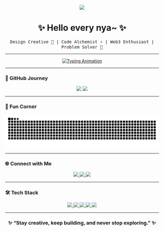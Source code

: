 <!-- Epic Animated Header -->
<p align="center">
  <img src="https://custom-doodle.com/wp-content/uploads/doodle/auto-draft/running-nikke-doro-kawaii-doodle.gif" width="90px">
</p>

<h1 align="center">✨ Hello every nya~ ✨</h1>
<p align="center">
  <samp>
    Design Creative 🎨 | Code Alchemist ⚡ | Web3 Enthusiast | Problem Solver 🧩
  </samp>
</p>

---

<!-- Animated Typing Text -->
<p align="center">
  <a href="https://github.com/hooqii">
    <img src="https://readme-typing-svg.herokuapp.com?size=22&duration=4000&color=FEAFCD&center=true&vCenter=true&lines=Building+Epic+Projects+⚡;Crafting+UI%2FUX+Experiences+🎨;Always+Learning+%F0%9F%9A%80" alt="Typing Animation">
  </a>
</p>

---

### 🚀 GitHub Journey
<p align="center">
  <img src="https://github-readme-stats.vercel.app/api?username=hooqii&show_icons=true&theme=radical&hide_border=true&bg_color=fffff&title_color=00E5FF&icon_color=00E5FF&text_color=FD418D" height="170px"/>
  <img src="https://github-readme-streak-stats.herokuapp.com/?user=hooqii&theme=radical&hide_border=true&background=FFFFFF&ring=00E5FF&fire=FF0080&currStreakLabel=FD418D" height="170px"/>
</p>

---
### 🌌 Fun Corner
<p align="center">
  <img src="https://raw.githubusercontent.com/hooqii/hooqii/output/github-snake.svg" alt="Snake animation" />
</p>

---
### 🌐 Connect with Me
<p align="center">
  <a href="https://x.com/hoo_qii">
    <img src="https://bentos.jkominovic.dev/api/v1/bento-cards?url=https%3A%2F%2Fx.com%2Fhoo_qii&subtitle=HooQii&size=square"/>
  </a>
  <a href="https://www.linkedin.com/in/defri-salwan/">
    <img src="https://bentos.jkominovic.dev/api/v1/bento-cards?url=https%3A%2F%2Fwww.linkedin.com%2Fin%2Fdefri-salwan%2F&subtitle=Defri+Salwan&size=square"/>
  </a>
  <a href="https://www.instagram.com/hoo_qii/">
    <img src="https://bentos.jkominovic.dev/api/v1/bento-cards?url=https%3A%2F%2Fwww.instagram.com%2Fhoo_qii%2F&subtitle=%40HooQii&size=square"/>
  </a>
</p>

---

### 🛠 Tech Stack
<div align="center">

<a href="https://bentos.jkominovic.dev/api/v1/generic-card?icon=sijavascript&subtitle=JavaScript&size=square">
  <img src="https://bentos.jkominovic.dev/api/v1/generic-card?icon=sijavascript&subtitle=Flex+Development&size=square" width="105px" />
</a>
<a href="https://bentos.jkominovic.dev/api/v1/generic-card?icon=sikotlin&subtitle=Programing+Lang&size=square">
  <img src="https://bentos.jkominovic.dev/api/v1/generic-card?icon=sikotlin&subtitle=Programing+Lang&size=square" width="105px" />
</a>
<a href="https://bentos.jkominovic.dev/api/v1/generic-card?icon=siflutter&subtitle=Flutter&size=square">
  <img src="https://bentos.jkominovic.dev/api/v1/generic-card?icon=siflutter&subtitle=Cross+Platform&size=square" width="105px" />
</a>
<a href="https://bentos.jkominovic.dev/api/v1/generic-card?icon=sitailwindcss&subtitle=Styling&size=square">
  <img src="https://bentos.jkominovic.dev/api/v1/generic-card?icon=sitailwindcss&subtitle=Styling&size=square" width="105px" />
</a>
<a href="https://bentos.jkominovic.dev/api/v1/generic-card?icon=sifigma&subtitle=Design+Tool&size=square">
  <img src="https://bentos.jkominovic.dev/api/v1/generic-card?icon=sifigma&subtitle=Design+Tool&size=square" width="105px" />
</a>

</div>

---
<h3 align="center">✨ “Stay creative, keep building, and never stop exploring.” ✨</h3>

